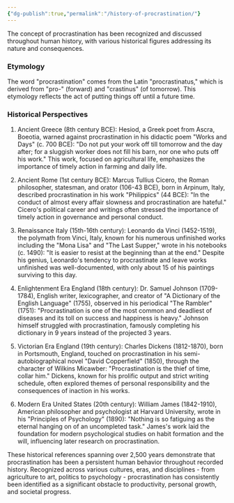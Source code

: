 ```yaml
---
{"dg-publish":true,"permalink":"/history-of-procrastination/"}
---
```


The concept of procrastination has been recognized and discussed throughout human history, with various historical figures addressing its nature and consequences.

### Etymology

The word "procrastination" comes from the Latin "procrastinatus," which is derived from "pro-" (forward) and "crastinus" (of tomorrow). This etymology reflects the act of putting things off until a future time.

### Historical Perspectives

1. Ancient Greece (8th century BCE):
   Hesiod, a Greek poet from Ascra, Boeotia, warned against procrastination in his didactic poem "Works and Days" (c. 700 BCE):
   "Do not put your work off till tomorrow and the day after; for a sluggish worker does not fill his barn, nor one who puts off his work."
   This work, focused on agricultural life, emphasizes the importance of timely action in farming and daily life.

2. Ancient Rome (1st century BCE):
   Marcus Tullius Cicero, the Roman philosopher, statesman, and orator (106-43 BCE), born in Arpinum, Italy, described procrastination in his work "Philippics" (44 BCE):
   "In the conduct of almost every affair slowness and procrastination are hateful."
   Cicero's political career and writings often stressed the importance of timely action in governance and personal conduct.

3. Renaissance Italy (15th-16th century):
   Leonardo da Vinci (1452-1519), the polymath from Vinci, Italy, known for his numerous unfinished works including the "Mona Lisa" and "The Last Supper," wrote in his notebooks (c. 1490):
   "It is easier to resist at the beginning than at the end."
   Despite his genius, Leonardo's tendency to procrastinate and leave works unfinished was well-documented, with only about 15 of his paintings surviving to this day.

4. Enlightenment Era England (18th century):
   Dr. Samuel Johnson (1709-1784), English writer, lexicographer, and creator of "A Dictionary of the English Language" (1755), observed in his periodical "The Rambler" (1751):
   "Procrastination is one of the most common and deadliest of diseases and its toll on success and happiness is heavy."
   Johnson himself struggled with procrastination, famously completing his dictionary in 9 years instead of the projected 3 years.

5. Victorian Era England (19th century):
   Charles Dickens (1812-1870), born in Portsmouth, England, touched on procrastination in his semi-autobiographical novel "David Copperfield" (1850), through the character of Wilkins Micawber:
   "Procrastination is the thief of time, collar him."
   Dickens, known for his prolific output and strict writing schedule, often explored themes of personal responsibility and the consequences of inaction in his works.

6. Modern Era United States (20th century):
   William James (1842-1910), American philosopher and psychologist at Harvard University, wrote in his "Principles of Psychology" (1890):
   "Nothing is so fatiguing as the eternal hanging on of an uncompleted task."
   James's work laid the foundation for modern psychological studies on habit formation and the will, influencing later research on procrastination.

These historical references spanning over 2,500 years demonstrate that procrastination has been a persistent human behavior throughout recorded history. Recognized across various cultures, eras, and disciplines - from agriculture to art, politics to psychology - procrastination has consistently been identified as a significant obstacle to productivity, personal growth, and societal progress.